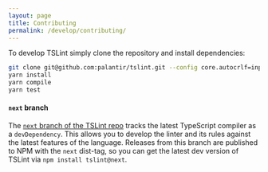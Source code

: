 ```yaml
---
layout: page
title: Contributing
permalink: /develop/contributing/
---
```


To develop TSLint simply clone the repository and install dependencies:

```bash
git clone git@github.com:palantir/tslint.git --config core.autocrlf=input --config core.eol=lf
yarn install
yarn compile
yarn test
```

#### `next` branch

The [`next` branch of the TSLint repo](https://github.com/palantir/tslint/tree/next) tracks the latest TypeScript
compiler as a `devDependency`. This allows you to develop the linter and its rules against the latest features of the
language. Releases from this branch are published to NPM with the `next` dist-tag, so you can get the latest dev
version of TSLint via `npm install tslint@next`.
